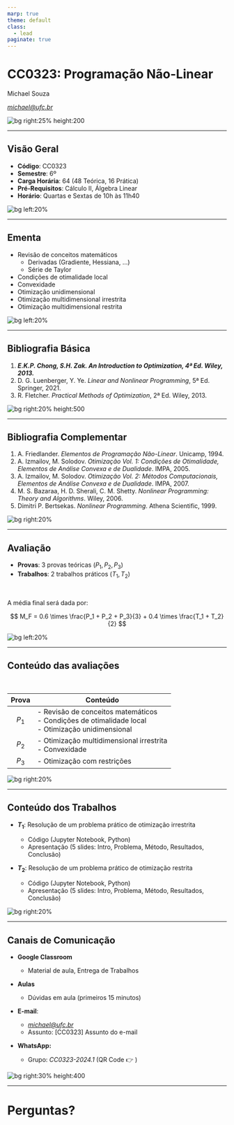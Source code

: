 ```yaml
---
marp: true
theme: default
class: 
  - lead
paginate: true
---
```


<style>
  /* Adjusted custom class for centering tables */
  .table-center table {
    margin-left: auto;
    margin-right: auto;
    display: block;
  }
</style>

# CC0323: Programação Não-Linear
Michael Souza

*michael@ufc.br*

![bg right:25% height:200](../figures/ufc_logo.png)

---
## Visão Geral

- **Código**: CC0323
- **Semestre**: 6º
- **Carga Horária**: 64 (48 Teórica, 16 Prática)
- **Pré-Requisitos**: Cálculo II, Álgebra Linear
- **Horário**: Quartas e Sextas de 10h às 11h40

![bg left:20%](../figures/rural_landscape.webp)

---

## Ementa

- Revisão de conceitos matemáticos
    - Derivadas (Gradiente, Hessiana, ...)
    - Série de Taylor
- Condições de otimalidade local
- Convexidade
- Otimização unidimensional
- Otimização multidimensional irrestrita
- Otimização multidimensional restrita

![bg left:20%](../figures/target.webp)

---

## Bibliografia Básica

1. ***E.K.P. Chong, S.H. Zak. *An Introduction to Optimization*, 4ª Ed. Wiley, 2013.***
2. D. G. Luenberger, Y. Ye. *Linear and Nonlinear Programming*, 5ª Ed. Springer, 2021.
3. R. Fletcher. *Practical Methods of Optimization*, 2ª Ed. Wiley, 2013.

![bg right:20% height:500](../figures/books_basic.png)

---

## Bibliografia Complementar

1. A. Friedlander. *Elementos de Programação Não-Linear*. Unicamp, 1994.
2. A. Izmailov, M. Solodov. *Otimização Vol. 1: Condições de Otimalidade, Elementos de Análise Convexa e de Dualidade*. IMPA, 2005.
3. A. Izmailov, M. Solodov. *Otimização Vol. 2: Métodos Computacionais, Elementos de Análise Convexa e de Dualidade*. IMPA, 2007.
4. M. S. Bazaraa, H. D. Sherali, C. M. Shetty. *Nonlinear Programming: Theory and Algorithms*. Wiley, 2006.
5. Dimitri P. Bertsekas. *Nonlinear Programming*. Athena Scientific, 1999.

![bg right:20%](../figures/books_pile.webp)

---

## Avaliação

- **Provas**: 3 provas teóricas ($P_1, P_2, P_3$)
- **Trabalhos**: 2 trabalhos práticos ($T_1, T_2$)

<br>

A média final será dada por:
<br>

$$ M_F = 0.6 \times \frac{P_1 + P_2 + P_3}{3} + 0.4 \times \frac{T_1 + T_2}{2} $$

![bg left:20%](../figures/exam.jpg)

---

<!-- _class: lead -->
## Conteúdo das avaliações
<br>
<div style="margin-left: auto; margin-right: auto;">

| Prova | Conteúdo |
|:-----:|----------|
| $P_1$ | - Revisão de conceitos matemáticos<br>- Condições de otimalidade local<br>- Otimização unidimensional |
| $P_2$ | - Otimização multidimensional irrestrita<br>- Convexidade |
| $P_3$ | - Otimização com restrições |
</div>

![bg right:20%](../figures/exam_content.jpg)

---

## Conteúdo dos Trabalhos

- **$T_1$**: Resolução de um problema prático de otimização irrestrita
    - Código (Jupyter Notebook, Python)
    - Apresentação (5 slides: Intro, Problema, Método, Resultados, Conclusão)
    
- **$T_2$**: Resolução de um problema prático de otimização restrita
    - Código (Jupyter Notebook, Python)
    - Apresentação (5 slides: Intro, Problema, Método, Resultados, Conclusão)


![bg right:20%](../figures/exam_content.jpg)

--- 

## Canais de Comunicação

- **Google Classroom**
    - Material de aula, Entrega de Trabalhos
    
- **Aulas**
    - Dúvidas em aula (primeiros 15 minutos)    

- **E-mail**: 
    - *michael@ufc.br*
    - Assunto: [CC0323] Assunto do e-mail    

- **WhatsApp:** 
  - Grupo: *CC0323-2024.1* (QR Code :point_right: )
  
![bg right:30% height:400](../figures/qrcode_whatsapp.png)

---

<style scoped>
  section {
    background-color: orange;
  }
</style>

# Perguntas?
